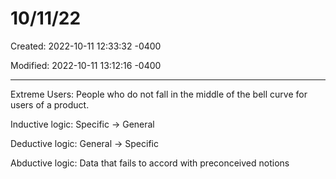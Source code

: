 # 10/11/22

Created: 2022-10-11 12:33:32 -0400

Modified: 2022-10-11 13:12:16 -0400

---

Extreme Users: People who do not fall in the middle of the bell curve for users of a product.



Inductive logic: Specific -> General

Deductive logic: General -> Specific

Abductive logic: Data that fails to accord with preconceived notions
